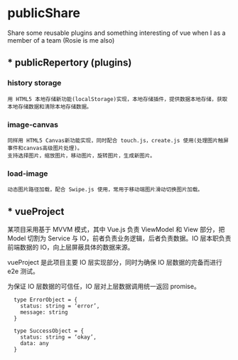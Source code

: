 
# publicShare
 Share some reusable plugins and something interesting of vue when I as a member of a team (Rosie is me also)

## * publicRepertory (plugins)

### history storage
    用 HTML5 本地存储新功能(localStorage)实现，本地存储插件，提供数据本地存储，获取本地存储数据和清除本地存储数据。

### image-canvas
    同样用 HTML5 Canvas新功能实现，同时配合 touch.js，create.js 使用(处理图片触屏事件和canvas高级图片处理)。
    支持选择图片，缩放图片，移动图片，旋转图片，生成新图片。

### load-image
    动态图片路径加载，配合 Swipe.js 使用，常用于移动端图片滑动切换图片加载。


## * vueProject
  某项目采用基于 MVVM 模式，其中 Vue.js 负责 ViewModel 和 View 部分，把 Model 切割为 Service 与 IO，前者负责业务逻辑，后者负责数据。IO 层本职负责前端数据的 IO，向上层屏蔽具体的数据来源。

  vueProject 是此项目主要 IO 层实现部分，同时为确保 IO 层数据的完备而进行 e2e 测试。

  为保证 IO 层数据的可信任，IO 层对上层数据调用统一返回 promise。

```
  type ErrorObject = {
    status: string = ‘error’,
    message: string
  }

  type SuccessObject = {
    status: string = ‘okay’,
    data: any
  }
```

